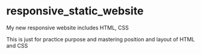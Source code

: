 # responsive_static_website
My new responsive website includes HTML, CSS

This is just for practice purpose and mastering position and layout of HTML and CSS
